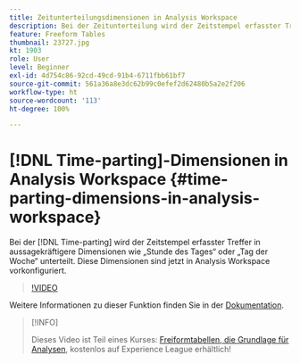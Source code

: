 ```yaml
---
title: Zeitunterteilungsdimensionen in Analysis Workspace
description: Bei der Zeitunterteilung wird der Zeitstempel erfasster Treffer in aussagekräftigere Dimensionen wie „Stunde des Tages“ oder „Tag der Woche“ unterteilt. Diese Dimensionen sind jetzt in Analysis Workspace vorkonfiguriert.
feature: Freeform Tables
thumbnail: 23727.jpg
kt: 1903
role: User
level: Beginner
exl-id: 4d754c86-92cd-49cd-91b4-6711fbb61bf7
source-git-commit: 561a36a8e3dc62b99c0efef2d62480b5a2e2f206
workflow-type: ht
source-wordcount: '113'
ht-degree: 100%

---
```


# [!DNL Time-parting]-Dimensionen in Analysis Workspace {#time-parting-dimensions-in-analysis-workspace}

Bei der [!DNL Time-parting] wird der Zeitstempel erfasster Treffer in aussagekräftigere Dimensionen wie „Stunde des Tages“ oder „Tag der Woche“ unterteilt. Diese Dimensionen sind jetzt in Analysis Workspace vorkonfiguriert.

>[!VIDEO](https://video.tv.adobe.com/v/23727/?quality=12)

Weitere Informationen zu dieser Funktion finden Sie in der [Dokumentation](https://experienceleague.adobe.com/docs/analytics/analyze/analysis-workspace/components/dimensions/time-parting-dimensions.html?lang=de).

>[!INFO]
>
> Dieses Video ist Teil eines Kurses: [Freiformtabellen, die Grundlage für Analysen](https://experienceleague.adobe.com/?recommended=Analytics-U-1-2020.3), kostenlos auf Experience League erhältlich!
